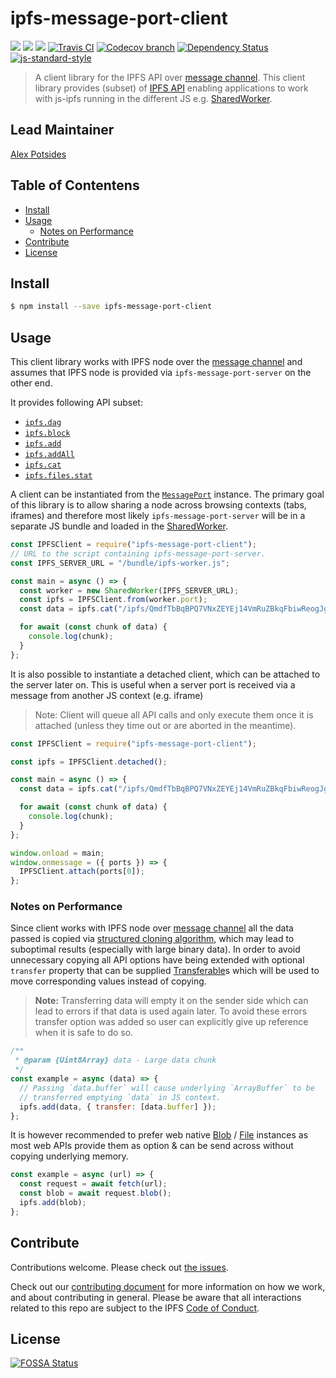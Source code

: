 # ipfs-message-port-client <!-- omit in toc -->

[![](https://img.shields.io/badge/made%20by-Protocol%20Labs-blue.svg?style=flat-square)](http://protocol.ai)
[![](https://img.shields.io/badge/project-IPFS-blue.svg?style=flat-square)](http://ipfs.io/)
[![](https://img.shields.io/badge/freenode-%23ipfs-blue.svg?style=flat-square)](http://webchat.freenode.net/?channels=%23ipfs)
[![Travis CI](https://flat.badgen.net/travis/ipfs/js-ipfs)](https://travis-ci.com/ipfs/js-ipfs)
[![Codecov branch](https://img.shields.io/codecov/c/github/ipfs/js-ipfs/master.svg?style=flat-square)](https://codecov.io/gh/ipfs/js-ipfs)
[![Dependency Status](https://david-dm.org/ipfs/js-ipfs/status.svg?path=packages/ipfs-message-port-client)](https://david-dm.org/ipfs/js-ipfs?path=packages/ipfs-message-port-client)
[![js-standard-style](https://img.shields.io/badge/code%20style-standard-brightgreen.svg?style=flat-square)](https://github.com/feross/standard)

> A client library for the IPFS API over [message channel][message channel].
> This client library provides (subset) of
> [IPFS API](https://github.com/ipfs/js-ipfs/tree/master/docs/core-api) enabling
> applications to work with js-ipfs running in the different JS e.g.
> [SharedWorker][SharedWorker].

## Lead Maintainer <!-- omit in toc -->

[Alex Potsides](https://github.com/achingbrain)

## Table of Contentens <!-- omit in toc -->

- [Install](#install)
- [Usage](#usage)
  - [Notes on Performance](#notes-on-performance)
- [Contribute](#contribute)
- [License](#license)

## Install

```bash
$ npm install --save ipfs-message-port-client
```

## Usage

This client library works with IPFS node over the
[message channel][message channel] and assumes that IPFS node is provided via
`ipfs-message-port-server` on the other end.

It provides following API subset:

- [`ipfs.dag`](https://github.com/ipfs/js-ipfs/blob/master/docs/core-api/DAG.md)
- [`ipfs.block`](https://github.com/ipfs/js-ipfs/blob/master/docs/core-api/BLOCK.md)
- [`ipfs.add`](https://github.com/ipfs/js-ipfs/blob/master/docs/core-api/FILES.md#ipfsadddata-options)
- [`ipfs.addAll`](https://github.com/ipfs/js-ipfs/blob/master/docs/core-api/FILES.md#ipfsaddallsource-options)
- [`ipfs.cat`](https://github.com/ipfs/js-ipfs/blob/master/docs/core-api/FILES.md#ipfscatipfspath-options)
- [`ipfs.files.stat`](https://github.com/ipfs/js-ipfs/blob/master/docs/core-api/FILES.md#ipfsfilesstatpath-options)

A client can be instantiated from the [`MessagePort`][`MessagePort`] instance.
The primary goal of this library is to allow sharing a node across browsing
contexts (tabs, iframes) and therefore most likely `ipfs-message-port-server`
will be in a separate JS bundle and loaded in the [SharedWorker][SharedWorker].

```js
const IPFSClient = require("ipfs-message-port-client");
// URL to the script containing ipfs-message-port-server.
const IPFS_SERVER_URL = "/bundle/ipfs-worker.js";

const main = async () => {
  const worker = new SharedWorker(IPFS_SERVER_URL);
  const ipfs = IPFSClient.from(worker.port);
  const data = ipfs.cat("/ipfs/QmdfTbBqBPQ7VNxZEYEj14VmRuZBkqFbiwReogJgS1zR1n");

  for await (const chunk of data) {
    console.log(chunk);
  }
};
```

It is also possible to instantiate a detached client, which can be attached to
the server later on. This is useful when a server port is received via a message
from another JS context (e.g. iframe)

> Note: Client will queue all API calls and only execute them once it is
> attached (unless they time out or are aborted in the meantime).

```js
const IPFSClient = require("ipfs-message-port-client");

const ipfs = IPFSClient.detached();

const main = async () => {
  const data = ipfs.cat("/ipfs/QmdfTbBqBPQ7VNxZEYEj14VmRuZBkqFbiwReogJgS1zR1n");

  for await (const chunk of data) {
    console.log(chunk);
  }
};

window.onload = main;
window.onmessage = ({ ports }) => {
  IPFSClient.attach(ports[0]);
};
```

### Notes on Performance

Since client works with IPFS node over [message channel][message channel] all
the data passed is copied via
[structured cloning algorithm][structured cloning algorithm], which may lead to
suboptimal results (especially with large binary data). In order to avoid
unnecessary copying all API options have being extended with optional `transfer`
property that can be supplied [Transferable][Transferable]s which will be used
to move corresponding values instead of copying.

> **Note:** Transferring data will empty it on the sender side which can lead to
> errors if that data is used again later. To avoid these errors transfer option
> was added so user can explicitly give up reference when it is safe to do so.

```js
/**
 * @param {Uint8Array} data - Large data chunk
 */
const example = async (data) => {
  // Passing `data.buffer` will cause underlying `ArrayBuffer` to be
  // transferred emptying `data` in JS context.
  ipfs.add(data, { transfer: [data.buffer] });
};
```

It is however recommended to prefer web native [Blob][Blob] / [File][File]
instances as most web APIs provide them as option & can be send across without
copying underlying memory.

```js
const example = async (url) => {
  const request = await fetch(url);
  const blob = await request.blob();
  ipfs.add(blob);
};
```

[message channel]: https://developer.mozilla.org/en-US/docs/Web/API/MessageChannel
[SharedWorker]: https://developer.mozilla.org/en-US/docs/Web/API/SharedWorker
[`MessagePort`]: https://developer.mozilla.org/en-US/docs/Web/API/MessagePort
[structured cloning algorithm]: https://developer.mozilla.org/en-US/docs/Web/API/Web_Workers_API/Structured_clone_algorithm
[Transferable]: https://developer.mozilla.org/en-US/docs/Web/API/Transferable
[Blob]: https://developer.mozilla.org/en-US/docs/Web/API/Blob/Blob
[File]: https://developer.mozilla.org/en-US/docs/Web/API/File

## Contribute

Contributions welcome. Please check out
[the issues](https://github.com/ipfs/js-ipfs/issues).

Check out our
[contributing document](https://github.com/ipfs/community/blob/master/CONTRIBUTING_JS.md)
for more information on how we work, and about contributing in general. Please
be aware that all interactions related to this repo are subject to the IPFS
[Code of Conduct](https://github.com/ipfs/community/blob/master/code-of-conduct.md).

## License

[![FOSSA Status](https://app.fossa.io/api/projects/git%2Bgithub.com%2Fipfs%2Fjs-ipfs.svg?type=large)](https://app.fossa.io/projects/git%2Bgithub.com%2Fipfs%2Fjs-ipfs?ref=badge_large)
